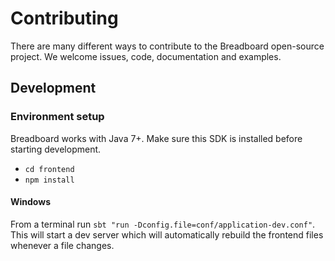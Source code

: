 # Contributing
There are many different ways to contribute to the Breadboard open-source project. We welcome issues, code, documentation
and examples. 

## Development

### Environment setup
Breadboard works with Java 7+. Make sure this SDK is installed before starting development.

- `cd frontend`
- `npm install`

#### Windows

From a terminal run `sbt "run -Dconfig.file=conf/application-dev.conf"`. This will start a dev server which will
automatically rebuild the frontend files whenever a file changes.
